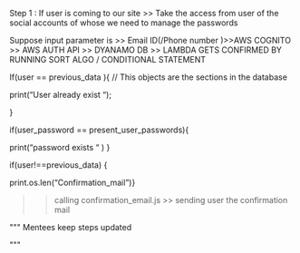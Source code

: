 Step 1 : If user is coming to our site >> Take the access from user of the social accounts of whose we need to manage the passwords

Suppose input parameter is >> Email ID(/Phone number )>>AWS COGNITO >> AWS AUTH API >> DYANAMO DB >> LAMBDA GETS CONFIRMED BY RUNNING SORT ALGO / CONDITIONAL STATEMENT 

If(user == previous_data ){ // This objects are the sections in the database

print(“User already exist “);

}

if(user_password == present_user_passwords){

print(“password exists “ ) }

if(user!==previous_data) {

print.os.len(“Confirmation_mail”)} 

>> calling confirmation_email.js >> sending user the confirmation mail 

"""
Mentees keep steps updated 

"""


